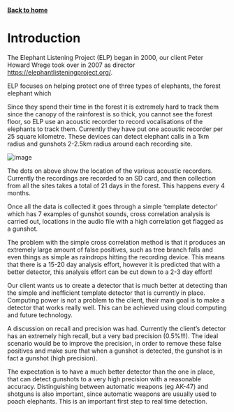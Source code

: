 [__Back to home__](index.md)

# Introduction

The Elephant Listening Project (ELP) began in 2000, our client Peter Howard Wrege took over in 2007 as director https://elephantlisteningproject.org/.

ELP focuses on helping protect one of three types of elephants, the forest elephant which 

Since they spend their time in the forest it is extremely hard to track them since the canopy of the rainforest is so thick, you cannot see the forest floor, so ELP use an acoustic recorder to record vocalisations of the elephants to track them. Currently they have put one acoustic recorder per 25 square kilometre. These devices can detect elephant calls in a 1km radius and gunshots 2-2.5km radius around each recording site.

![image](https://user-images.githubusercontent.com/48328956/123100837-5f26e980-d42b-11eb-9a89-f2896160c685.png)

The dots on above show the location of the various acoustic recorders. Currently the recordings are recorded to an SD card, and then collection from all the sites takes a total of 21 days in the forest. This happens every 4 months.

Once all the data is collected it goes through a simple ‘template detector’ which has 7 examples of gunshot sounds, cross correlation analysis is carried out, locations in the audio file with a high correlation get flagged as a gunshot.

The problem with the simple cross correlation method is that it produces an extremely large amount of false positives, such as tree branch falls and even things as simple as raindrops hitting the recording device. This means that there is a 15-20 day analysis effort, however it is predicted that with a better detector, this analysis effort can be cut down to a 2-3 day effort!

Our client wants us to create a detector that is much better at detecting than the simple and inefficient template detector that is currently in place. Computing power is not a problem to the client, their main goal is to make a detector that works really well. This can be achieved using cloud computing and future technology.

A discussion on recall and precision was had. Currently the client’s detector has an extremely high recall, but a very bad precision (0.5%!!!). The ideal scenario would be to improve the precision, in order to remove these false positives and make sure that when a gunshot is detected, the gunshot is in fact a gunshot (high precision).

The expectation is to have a much better detector than the one in place, that can detect gunshots to a very high precision with a reasonable accuracy. Distinguishing between automatic weapons (eg AK-47) and shotguns is also important, since automatic weapons are usually used to poach elephants. This is an important first step to real time detection.

